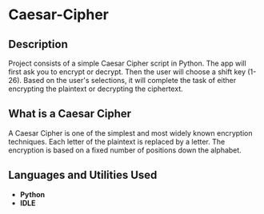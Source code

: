 # Caesar-Cipher
<h2>Description</h2>
Project consists of a simple Caesar Cipher script in Python. The app will first ask you to encrypt or decrypt. Then the user will choose a shift key (1-26). Based on the user's selections, it will complete the task of either encrypting the plaintext or decrypting the ciphertext. 
<br />

<h2>What is a Caesar Cipher</h2>
A Caesar Cipher is one of the simplest and most widely known encryption techniques. Each letter of the plaintext is replaced by a letter. The encryption is based on a fixed number of positions down the alphabet. 
<br />

<h2>Languages and Utilities Used</h2>

- <b>Python</b> 
- <b>IDLE</b>
